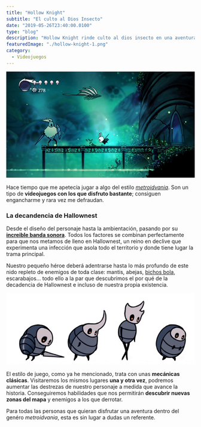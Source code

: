```yaml
---
title: "Hollow Knight"
subtitle: "El culto al Dios Insecto"
date: "2019-05-26T23:40:00.0100"
type: "blog"
description: "Hollow Knight rinde culto al dios insecto en una aventura llena plataformas con un arte y banda sonora realmente cuidadas"
featuredImage: "./hollow-knight-1.png"
category:
  - Videojuegos
---
```


![Enemigos de Hollow Knight](./hollow-knight-3.jpg)

Hace tiempo que me apetecía jugar a algo del estilo [_metroidvania_](https://es.wikipedia.org/wiki/Metroidvania). Son un tipo de **videojuegos con los que disfruto bastante**; consiguen engancharme y rara vez me defraudan.

### La decandencia de Hallownest

Desde el diseño del personaje hasta la ambientación, pasando por su **[increible banda sonora](https://christopherlarkin.bandcamp.com/album/hollow-knight-original-soundtrack)**. Todos los factores se combinan perfectamente para que nos metamos de lleno en Hallownest, un reino en declive que experimenta una infección que asola todo el territorio y donde tiene lugar la trama principal.

Nuestro pequeño héroe deberá adentrarse hasta lo más profundo de este nido repleto de enemigos de toda clase: mantis, abejas, [bichos bola](https://es.wikipedia.org/wiki/Oniscidea), escarabajos... todo ello a la par que descubrimos el por qué de la decadencia de Hallownest e incluso de nuestra propia existencia.

![Enemigos de Hollow Knight](./hollow-knight-2.gif)

El estilo de juego, como ya he mencionado, trata con unas **mecánicas clásicas**. Visitaremos los mismos lugares **una y otra vez**, podremos aumentar las destrezas de nuestro personaje a medida que avance la historia. Conseguiremos habilidades que nos permitirán **descubrir nuevas zonas del mapa** y enemigos a los que derrotar.

Para todas las personas que quieran disfrutar una aventura dentro del genéro _metroidvania_, esta es sin lugar a dudas un referente.
